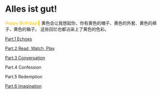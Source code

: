 # Alles ist gut!

<font color="#ffc000">Happy Birthday!🥳</font>
黄色会让我想起你，你有黄色的帽子、黄色的外套、黄色的裤子、黄色的箱子。
这些回忆也都沾染上了黄色的色彩。


[Part.1 Echoes](https://world2c.github.io/pizzaandlaw/Part.1%20Echoes.html)

[Part.2 Read, Watch, Play](https://world2c.github.io/pizzaandlaw/Part.2%20Read%2C%20Watch%2C%20Play.html)

[Part.3 Conversation](https://world2c.github.io/pizzaandlaw/Part.3%20Conversation.html)

Part.4 Confession

Part.5 Redemption

[Part.6 Imagination](https://world2c.github.io/pizzaandlaw/Part.6%20Imagination.html)

